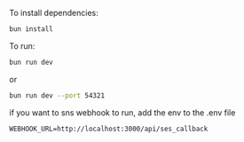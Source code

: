 To install dependencies:

```sh
bun install
```

To run:

```sh
bun run dev
```

or

```sh
bun run dev --port 54321
```

if you want to sns webhook to run, add the env to the .env file

```
WEBHOOK_URL=http://localhost:3000/api/ses_callback
```
